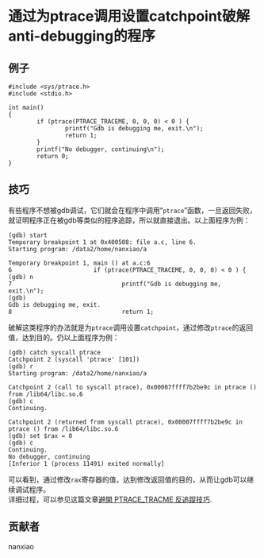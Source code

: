 # 通过为ptrace调用设置catchpoint破解anti-debugging的程序
## 例子
	#include <sys/ptrace.h>
	#include <stdio.h>
	 
	int main()                                                                      
	{
	        if (ptrace(PTRACE_TRACEME, 0, 0, 0) < 0 ) {
	                printf("Gdb is debugging me, exit.\n");
	                return 1;
	        }
	        printf("No debugger, continuing\n");
	        return 0;
	}



## 技巧
有些程序不想被gdb调试，它们就会在程序中调用“`ptrace`”函数，一旦返回失败，就证明程序正在被gdb等类似的程序追踪，所以就直接退出。以上面程序为例：  

	(gdb) start
	Temporary breakpoint 1 at 0x400508: file a.c, line 6.
	Starting program: /data2/home/nanxiao/a
	
	Temporary breakpoint 1, main () at a.c:6
	6                       if (ptrace(PTRACE_TRACEME, 0, 0, 0) < 0 ) {
	(gdb) n
	7                               printf("Gdb is debugging me, exit.\n");
	(gdb)
	Gdb is debugging me, exit.
	8                               return 1;



破解这类程序的办法就是为`ptrace`调用设置`catchpoint`，通过修改`ptrace`的返回值，达到目的。仍以上面程序为例：  

	(gdb) catch syscall ptrace
	Catchpoint 2 (syscall 'ptrace' [101])
	(gdb) r
	Starting program: /data2/home/nanxiao/a
	
	Catchpoint 2 (call to syscall ptrace), 0x00007ffff7b2be9c in ptrace () from /lib64/libc.so.6
	(gdb) c
	Continuing.
	
	Catchpoint 2 (returned from syscall ptrace), 0x00007ffff7b2be9c in ptrace () from /lib64/libc.so.6
	(gdb) set $rax = 0
	(gdb) c
	Continuing.
	No debugger, continuing
	[Inferior 1 (process 11491) exited normally]

可以看到，通过修改`rax`寄存器的值，达到修改返回值的目的，从而让gdb可以继续调试程序。  
详细过程，可以参见这篇文章[避開 PTRACE_TRACME 反追蹤技巧](http://blog.linux.org.tw/~jserv/archives/2011_08.html).

## 贡献者

nanxiao
